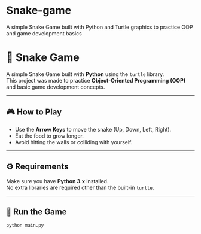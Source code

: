 # Snake-game
A simple Snake Game built with Python and Turtle graphics to practice OOP and game development basics
# 🐍 Snake Game  

A simple Snake Game built with **Python** using the `turtle` library.  
This project was made to practice **Object-Oriented Programming (OOP)** and basic game development concepts.  

---

## 🎮 How to Play
- Use the **Arrow Keys** to move the snake (Up, Down, Left, Right).
- Eat the food to grow longer.
- Avoid hitting the walls or colliding with yourself.

---

## ⚙️ Requirements
Make sure you have **Python 3.x** installed.  
No extra libraries are required other than the built-in `turtle`.

---

## 🚀 Run the Game
```bash
python main.py
